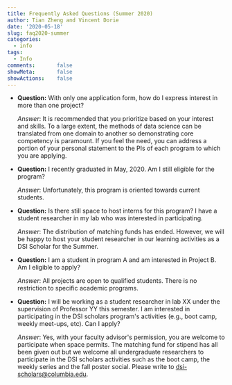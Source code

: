 ```yaml
---
title: Frequently Asked Questions (Summer 2020)
author: Tian Zheng and Vincent Dorie
date: '2020-05-18'
slug: faq2020-summer
categories:
  - info
tags:
  - Info
comments:       false
showMeta:       false
showActions:    false
---
```

+ **Question:** With only one application form, how do I express interest in more than one project?

    *Answer*: It is recommended that you prioritize based on your interest and skills. To a large extent, the methods of data science can be translated from one domain to another so demonstrating core competency is paramount. If you feel the need, you can address a portion of your personal statement to the PIs of each program to which you are applying.

+ **Question:** I recently graduated in May, 2020. Am I still eligible for the program?

    *Answer*: Unfortunately, this program is oriented towards current students.

+ **Question:** Is there still space to host interns for this program?  I have a student researcher in my lab who was interested in participating.

    *Answer*: The distribution of matching funds has ended. However, we will be happy to host your student researcher in our learning activities as a DSI Scholar for the Summer.

+ **Question:** I am a student in program A and am interested in Project B. Am I eligible to apply?

    *Answer*: All projects are open to qualified students. There is no restriction to specific academic programs.

+ **Question:** I will be working as a student researcher in lab XX under the supervision of Professor YY this semester. I am interested in participating in the DSI scholars program's activities (e.g., boot camp, weekly meet-ups, etc). Can I apply?

    *Answer*: Yes, with your faculty advisor's permission, you are welcome to participate when space permits. The matching fund for stipend has all been given out but we welcome all undergraduate researchers to participate in the DSI scholars activities such as the boot camp, the weekly series and the fall poster social. Please write to <dsi-scholars@columbia.edu>.

